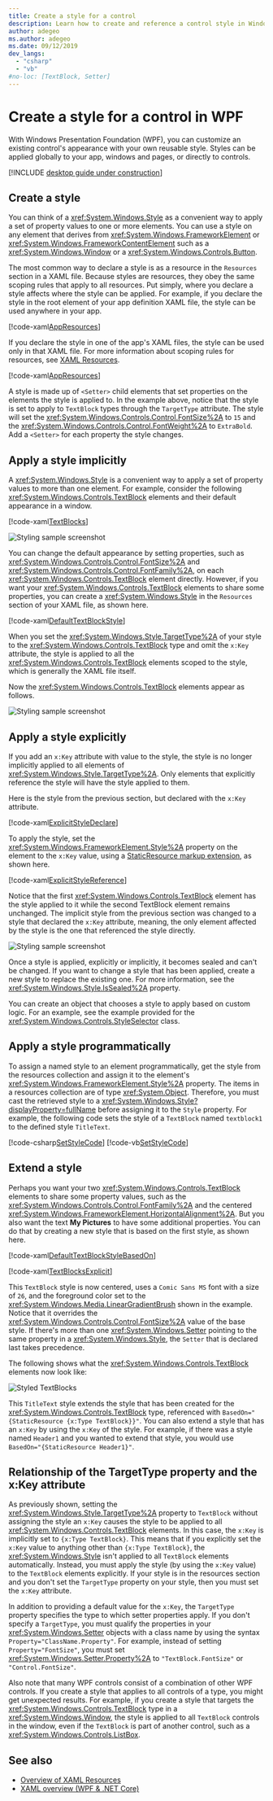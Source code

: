 ```yaml
---
title: Create a style for a control
description: Learn how to create and reference a control style in Windows Presentation Foundation and .NET Core.
author: adegeo
ms.author: adegeo
ms.date: 09/12/2019
dev_langs:
  - "csharp"
  - "vb"
#no-loc: [TextBlock, Setter]
---
```


# Create a style for a control in WPF

With Windows Presentation Foundation (WPF), you can customize an existing control's appearance with your own reusable style. Styles can be applied globally to your app, windows and pages, or directly to controls.

[!INCLUDE [desktop guide under construction](../../includes/desktop-guide-preview-note.md)]

## Create a style

You can think of a <xref:System.Windows.Style> as a convenient way to apply a set of property values to one or more elements. You can use a style on any element that derives from <xref:System.Windows.FrameworkElement> or <xref:System.Windows.FrameworkContentElement> such as a <xref:System.Windows.Window> or a <xref:System.Windows.Controls.Button>.

The most common way to declare a style is as a resource in the `Resources` section in a XAML file. Because styles are resources, they obey the same scoping rules that apply to all resources. Put simply, where you declare a style affects where the style can be applied. For example, if you declare the style in the root element of your app definition XAML file, the style can be used anywhere in your app.

[!code-xaml[AppResources](./snippets/styles-templates-create-apply-style/csharp/App.xaml#AppResources)]

If you declare the style in one of the app's XAML files, the style can be used only in that XAML file. For more information about scoping rules for resources, see [XAML Resources](xaml-resources-define.md).

[!code-xaml[AppResources](./snippets/styles-templates-create-apply-style/csharp/WindowSingleResource.xaml#WindowResources)]

A style is made up of `<Setter>` child elements that set properties on the elements the style is applied to. In the example above, notice that the style is set to apply to `TextBlock` types through the `TargetType` attribute. The style will set the <xref:System.Windows.Controls.Control.FontSize%2A> to `15` and the <xref:System.Windows.Controls.Control.FontWeight%2A> to `ExtraBold`. Add a `<Setter>` for each property the style changes.

## Apply a style implicitly

A <xref:System.Windows.Style> is a convenient way to apply a set of property values to more than one element. For example, consider the following <xref:System.Windows.Controls.TextBlock> elements and their default appearance in a window.

[!code-xaml[TextBlocks](./snippets/styles-templates-create-apply-style/csharp/Window1.xaml#SnippetTextBlocks)]

![Styling sample screenshot](./media/styles-and-templates-overview/stylingintro-textblocksbefore.png "StylingIntro_TextBlocksBefore")

You can change the default appearance by setting properties, such as <xref:System.Windows.Controls.Control.FontSize%2A> and <xref:System.Windows.Controls.Control.FontFamily%2A>, on each <xref:System.Windows.Controls.TextBlock> element directly. However, if you want your <xref:System.Windows.Controls.TextBlock> elements to share some properties, you can create a <xref:System.Windows.Style> in the `Resources` section of your XAML file, as shown here.

[!code-xaml[DefaultTextBlockStyle](./snippets/styles-templates-create-apply-style/csharp/Window1.xaml#SnippetDefaultTextBlockStyle)]

When you set the <xref:System.Windows.Style.TargetType%2A> of your style to the <xref:System.Windows.Controls.TextBlock> type and omit the `x:Key` attribute, the style is applied to all the <xref:System.Windows.Controls.TextBlock> elements scoped to the style, which is generally the XAML file itself.

Now the <xref:System.Windows.Controls.TextBlock> elements appear as follows.

![Styling sample screenshot](./media/styles-and-templates-overview/stylingintro-textblocksbasestyle.png "StylingIntro_TextBlocksBaseStyle")

## Apply a style explicitly

If you add an `x:Key` attribute with value to the style, the style is no longer implicitly applied to all elements of <xref:System.Windows.Style.TargetType%2A>. Only elements that explicitly reference the style will have the style applied to them.

Here is the style from the previous section, but declared with the `x:Key` attribute.

[!code-xaml[ExplicitStyleDeclare](./snippets/styles-templates-create-apply-style/csharp/WindowExplicitStyle.xaml#ExplicitStyleDeclare)]

To apply the style, set the <xref:System.Windows.FrameworkElement.Style%2A> property on the element to the `x:Key` value, using a [StaticResource markup extension](../../../framework/wpf/advanced/staticresource-markup-extension.md), as shown here.

[!code-xaml[ExplicitStyleReference](./snippets/styles-templates-create-apply-style/csharp/WindowExplicitStyle.xaml#ExplicitStyleReference)]

Notice that the first <xref:System.Windows.Controls.TextBlock> element has the style applied to it while the second TextBlock element remains unchanged. The implicit style from the previous section was changed to a style that declared the `x:Key` attribute, meaning, the only element affected by the style is the one that referenced the style directly.

![Styling sample screenshot](./media/styles-and-templates-overview/create-a-style-explicit-textblock.png "create-a-style-explicit-textblock")

Once a style is applied, explicitly or implicitly, it becomes sealed and can't be changed. If you want to change a style that has been applied, create a new style to replace the existing one. For more information, see the <xref:System.Windows.Style.IsSealed%2A> property.

You can create an object that chooses a style to apply based on custom logic. For an example, see the example provided for the <xref:System.Windows.Controls.StyleSelector> class.

## Apply a style programmatically

To assign a named style to an element programmatically, get the style from the resources collection and assign it to the element's <xref:System.Windows.FrameworkElement.Style%2A> property. The items in a resources collection are of type <xref:System.Object>. Therefore, you must cast the retrieved style to a <xref:System.Windows.Style?displayProperty=fullName> before assigning it to the `Style` property. For example, the following code sets the style of a `TextBlock` named `textblock1` to the defined style `TitleText`.

[!code-csharp[SetStyleCode](./snippets/styles-templates-create-apply-style/csharp/Window2.xaml.cs#SnippetSetStyleCode)]
[!code-vb[SetStyleCode](./snippets/styles-templates-create-apply-style/vb/MainWindow.xaml.vb#SnippetSetStyleCode)]

## Extend a style

Perhaps you want your two <xref:System.Windows.Controls.TextBlock> elements to share some property values, such as the <xref:System.Windows.Controls.Control.FontFamily%2A> and the centered <xref:System.Windows.FrameworkElement.HorizontalAlignment%2A>. But you also want the text **My Pictures** to have some additional properties. You can do that by creating a new style that is based on the first style, as shown here.

[!code-xaml[DefaultTextBlockStyleBasedOn](./snippets/styles-templates-create-apply-style/csharp/Window2.xaml#SnippetDefaultTextBlockStyleBasedOn)]

[!code-xaml[TextBlocksExplicit](./snippets/styles-templates-create-apply-style/csharp/Window2.xaml#SnippetTextBlocksExplicit)]

This `TextBlock` style is now centered, uses a `Comic Sans MS` font with a size of `26`, and the foreground color set to the <xref:System.Windows.Media.LinearGradientBrush> shown in the example. Notice that it overrides the <xref:System.Windows.Controls.Control.FontSize%2A> value of the base style. If there's more than one <xref:System.Windows.Setter> pointing to the same property in a <xref:System.Windows.Style>, the `Setter` that is declared last takes precedence.

The following shows what the <xref:System.Windows.Controls.TextBlock> elements now look like:

![Styled TextBlocks](./media/styles-and-templates-overview/stylingintro-textblocks.png "StylingIntro_TextBlocks")

This `TitleText` style extends the style that has been created for the <xref:System.Windows.Controls.TextBlock> type, referenced with `BasedOn="{StaticResource {x:Type TextBlock}}"`. You can also extend a style that has an `x:Key` by using the `x:Key` of the style. For example, if there was a style named `Header1` and you wanted to extend that style, you would use `BasedOn="{StaticResource Header1}"`.

## Relationship of the TargetType property and the x:Key attribute

As previously shown, setting the <xref:System.Windows.Style.TargetType%2A> property to `TextBlock` without assigning the style an `x:Key` causes the style to be applied to all <xref:System.Windows.Controls.TextBlock> elements. In this case, the `x:Key` is implicitly set to `{x:Type TextBlock}`. This means that if you explicitly set the `x:Key` value to anything other than `{x:Type TextBlock}`, the <xref:System.Windows.Style> isn't applied to all `TextBlock` elements automatically. Instead, you must apply the style (by using the `x:Key` value) to the `TextBlock` elements explicitly. If your style is in the resources section and you don't set the `TargetType` property on your style, then you must set the `x:Key` attribute.

In addition to providing a default value for the `x:Key`, the `TargetType` property specifies the type to which setter properties apply. If you don't specify a `TargetType`, you must qualify the properties in your <xref:System.Windows.Setter> objects with a class name by using the syntax `Property="ClassName.Property"`. For example, instead of setting `Property="FontSize"`, you must set <xref:System.Windows.Setter.Property%2A> to `"TextBlock.FontSize"` or `"Control.FontSize"`.

Also note that many WPF controls consist of a combination of other WPF controls. If you create a style that applies to all controls of a type, you might get unexpected results. For example, if you create a style that targets the <xref:System.Windows.Controls.TextBlock> type in a <xref:System.Windows.Window>, the style is applied to all `TextBlock` controls in the window, even if the `TextBlock` is part of another control, such as a <xref:System.Windows.Controls.ListBox>.

## See also

<!-- - [Create a style for a control](styles-templates-create-apply-template.md) -->
- [Overview of XAML Resources](xaml-resources-define.md)
- [XAML overview (WPF & .NET Core)](xaml.md)
